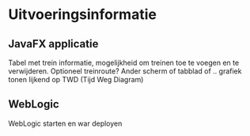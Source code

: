 # Uitvoeringsinformatie 


## JavaFX applicatie 
Tabel met trein informatie, mogelijkheid om treinen toe te voegen en te verwijderen. Optioneel treinroute?
Ander scherm of tabblad of .. grafiek tonen lijkend op TWD (Tijd Weg Diagram)

## WebLogic
WebLogic starten en war deployen
